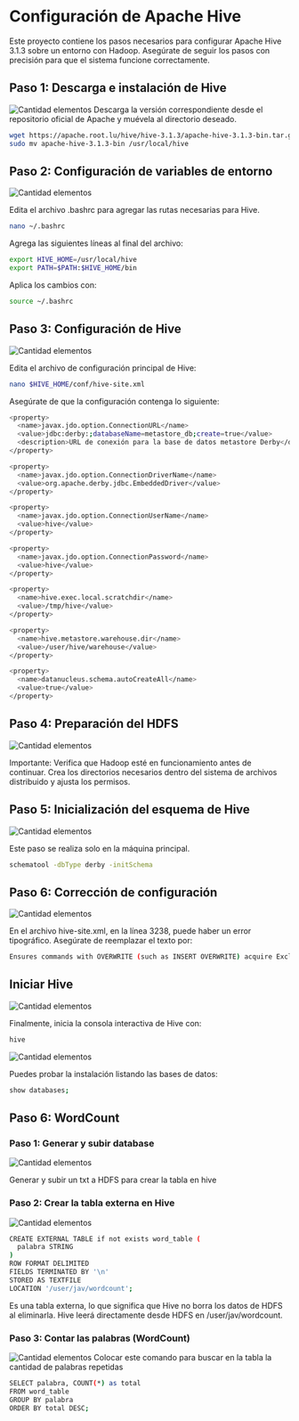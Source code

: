 # Configuración de Apache Hive

Este proyecto contiene los pasos necesarios para configurar Apache Hive 3.1.3 sobre un entorno con Hadoop. Asegúrate de seguir los pasos con precisión para que el sistema funcione correctamente.

## Paso 1: Descarga e instalación de Hive
![Cantidad elementos](Imagenes/Descargar_hive.png)
Descarga la versión correspondiente desde el repositorio oficial de Apache y muévela al directorio deseado.

```bash
wget https://apache.root.lu/hive/hive-3.1.3/apache-hive-3.1.3-bin.tar.gz
sudo mv apache-hive-3.1.3-bin /usr/local/hive
```
## Paso 2: Configuración de variables de entorno
![Cantidad elementos](Imagenes/Configurar_Bash.png)

Edita el archivo .bashrc para agregar las rutas necesarias para Hive.
```bash
nano ~/.bashrc
```
Agrega las siguientes líneas al final del archivo:

```bash
export HIVE_HOME=/usr/local/hive
export PATH=$PATH:$HIVE_HOME/bin
```
Aplica los cambios con:

```bash
source ~/.bashrc
```
## Paso 3: Configuración de Hive

![Cantidad elementos](Imagenes/Agregar_hivesitexml.png)

Edita el archivo de configuración principal de Hive:
```bash
nano $HIVE_HOME/conf/hive-site.xml
```
Asegúrate de que la configuración contenga lo siguiente:

```bash
<property>
  <name>javax.jdo.option.ConnectionURL</name>
  <value>jdbc:derby:;databaseName=metastore_db;create=true</value>
  <description>URL de conexión para la base de datos metastore Derby</description>
</property>

<property>
  <name>javax.jdo.option.ConnectionDriverName</name>
  <value>org.apache.derby.jdbc.EmbeddedDriver</value>
</property>

<property>
  <name>javax.jdo.option.ConnectionUserName</name>
  <value>hive</value>
</property>

<property>
  <name>javax.jdo.option.ConnectionPassword</name>
  <value>hive</value>
</property>

<property>
  <name>hive.exec.local.scratchdir</name>
  <value>/tmp/hive</value>
</property>

<property>
  <name>hive.metastore.warehouse.dir</name>
  <value>/user/hive/warehouse</value>
</property>

<property>
  <name>datanucleus.schema.autoCreateAll</name>
  <value>true</value>
</property>
```
## Paso 4: Preparación del HDFS

![Cantidad elementos](Imagenes/AsegurarClusterON.png)

Importante: Verifica que Hadoop esté en funcionamiento antes de continuar.
Crea los directorios necesarios dentro del sistema de archivos distribuido y ajusta los permisos.
## Paso 5: Inicialización del esquema de Hive
![Cantidad elementos](Imagenes/schemaltools.png)

Este paso se realiza solo en la máquina principal.
```bash
schematool -dbType derby -initSchema
```
## Paso 6: Corrección de configuración
![Cantidad elementos](Imagenes/SitioError.png)

En el archivo hive-site.xml, en la línea 3238, puede haber un error tipográfico. Asegúrate de reemplazar el texto por:
```bash
Ensures commands with OVERWRITE (such as INSERT OVERWRITE) acquire Exclusive locks for transactional tables.
```
## Iniciar Hive
![Cantidad elementos](Imagenes/HiveTrue.png)

Finalmente, inicia la consola interactiva de Hive con:

```bash
hive
```

![Cantidad elementos](Imagenes/ComandosHive.png)

Puedes probar la instalación listando las bases de datos:

```bash
show databases;
```

## Paso 6: WordCount 

### Paso 1: Generar y subir database
![Cantidad elementos](Imagenes/Subirhdfs.png)

Generar y subir un txt a HDFS para crear la tabla en hive
### Paso 2: Crear la tabla externa en Hive
![Cantidad elementos](Imagenes/CrearTablahive.png)

```bash
CREATE EXTERNAL TABLE if not exists word_table (
  palabra STRING
)
ROW FORMAT DELIMITED
FIELDS TERMINATED BY '\n'
STORED AS TEXTFILE
LOCATION '/user/jav/wordcount';
```
Es una tabla externa, lo que significa que Hive no borra los datos de HDFS al eliminarla.
Hive leerá directamente desde HDFS en /user/jav/wordcount.
### Paso 3: Contar las palabras (WordCount)

![Cantidad elementos](Imagenes/ResultadoFinal.png)
Colocar este comando para buscar en la tabla la cantidad de palabras repetidas
```bash
SELECT palabra, COUNT(*) as total
FROM word_table
GROUP BY palabra
ORDER BY total DESC;
```